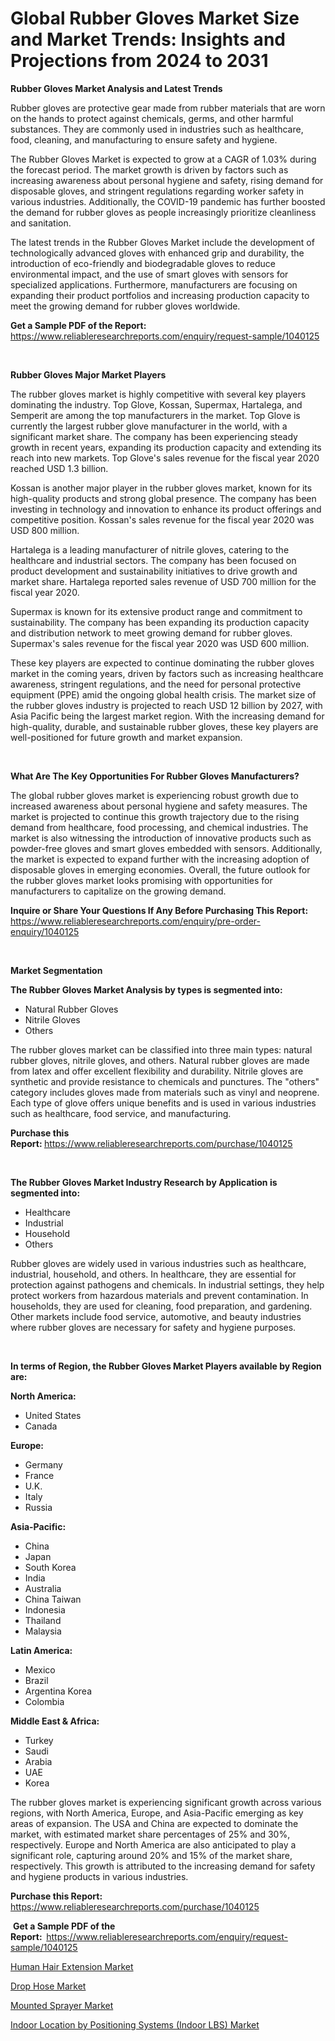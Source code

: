 <p><h1>Global Rubber Gloves Market Size and Market Trends: Insights and Projections from 2024 to 2031</h1></p><p><strong>Rubber Gloves Market Analysis and Latest Trends</strong></p>
<p><p>Rubber gloves are protective gear made from rubber materials that are worn on the hands to protect against chemicals, germs, and other harmful substances. They are commonly used in industries such as healthcare, food, cleaning, and manufacturing to ensure safety and hygiene.</p><p>The Rubber Gloves Market is expected to grow at a CAGR of 1.03% during the forecast period. The market growth is driven by factors such as increasing awareness about personal hygiene and safety, rising demand for disposable gloves, and stringent regulations regarding worker safety in various industries. Additionally, the COVID-19 pandemic has further boosted the demand for rubber gloves as people increasingly prioritize cleanliness and sanitation.</p><p>The latest trends in the Rubber Gloves Market include the development of technologically advanced gloves with enhanced grip and durability, the introduction of eco-friendly and biodegradable gloves to reduce environmental impact, and the use of smart gloves with sensors for specialized applications. Furthermore, manufacturers are focusing on expanding their product portfolios and increasing production capacity to meet the growing demand for rubber gloves worldwide.</p></p>
<p><strong>Get a Sample PDF of the Report:&nbsp;</strong> <a href="https://www.reliableresearchreports.com/enquiry/request-sample/1040125">https://www.reliableresearchreports.com/enquiry/request-sample/1040125</a></p>
<p>&nbsp;</p>
<p><strong>Rubber Gloves Major Market Players</strong></p>
<p><p>The rubber gloves market is highly competitive with several key players dominating the industry. Top Glove, Kossan, Supermax, Hartalega, and Semperit are among the top manufacturers in the market. Top Glove is currently the largest rubber glove manufacturer in the world, with a significant market share. The company has been experiencing steady growth in recent years, expanding its production capacity and extending its reach into new markets. Top Glove's sales revenue for the fiscal year 2020 reached USD 1.3 billion.</p><p>Kossan is another major player in the rubber gloves market, known for its high-quality products and strong global presence. The company has been investing in technology and innovation to enhance its product offerings and competitive position. Kossan's sales revenue for the fiscal year 2020 was USD 800 million.</p><p>Hartalega is a leading manufacturer of nitrile gloves, catering to the healthcare and industrial sectors. The company has been focused on product development and sustainability initiatives to drive growth and market share. Hartalega reported sales revenue of USD 700 million for the fiscal year 2020.</p><p>Supermax is known for its extensive product range and commitment to sustainability. The company has been expanding its production capacity and distribution network to meet growing demand for rubber gloves. Supermax's sales revenue for the fiscal year 2020 was USD 600 million.</p><p>These key players are expected to continue dominating the rubber gloves market in the coming years, driven by factors such as increasing healthcare awareness, stringent regulations, and the need for personal protective equipment (PPE) amid the ongoing global health crisis. The market size of the rubber gloves industry is projected to reach USD 12 billion by 2027, with Asia Pacific being the largest market region. With the increasing demand for high-quality, durable, and sustainable rubber gloves, these key players are well-positioned for future growth and market expansion.</p></p>
<p>&nbsp;</p>
<p><strong>What Are The Key Opportunities For Rubber Gloves Manufacturers?</strong></p>
<p><p>The global rubber gloves market is experiencing robust growth due to increased awareness about personal hygiene and safety measures. The market is projected to continue this growth trajectory due to the rising demand from healthcare, food processing, and chemical industries. The market is also witnessing the introduction of innovative products such as powder-free gloves and smart gloves embedded with sensors. Additionally, the market is expected to expand further with the increasing adoption of disposable gloves in emerging economies. Overall, the future outlook for the rubber gloves market looks promising with opportunities for manufacturers to capitalize on the growing demand.</p></p>
<p><strong>Inquire or Share Your Questions If Any Before Purchasing This Report:</strong> <a href="https://www.reliableresearchreports.com/enquiry/pre-order-enquiry/1040125">https://www.reliableresearchreports.com/enquiry/pre-order-enquiry/1040125</a></p>
<p>&nbsp;</p>
<p><strong>Market Segmentation</strong></p>
<p><strong>The Rubber Gloves Market Analysis by types is segmented into:</strong></p>
<p><ul><li>Natural Rubber Gloves</li><li>Nitrile Gloves</li><li>Others</li></ul></p>
<p><p>The rubber gloves market can be classified into three main types: natural rubber gloves, nitrile gloves, and others. Natural rubber gloves are made from latex and offer excellent flexibility and durability. Nitrile gloves are synthetic and provide resistance to chemicals and punctures. The "others" category includes gloves made from materials such as vinyl and neoprene. Each type of glove offers unique benefits and is used in various industries such as healthcare, food service, and manufacturing.</p></p>
<p><strong>Purchase this Report:&nbsp;</strong><a href="https://www.reliableresearchreports.com/purchase/1040125">https://www.reliableresearchreports.com/purchase/1040125</a></p>
<p>&nbsp;</p>
<p><strong>The Rubber Gloves Market Industry Research by Application is segmented into:</strong></p>
<p><ul><li>Healthcare</li><li>Industrial</li><li>Household</li><li>Others</li></ul></p>
<p><p>Rubber gloves are widely used in various industries such as healthcare, industrial, household, and others. In healthcare, they are essential for protection against pathogens and chemicals. In industrial settings, they help protect workers from hazardous materials and prevent contamination. In households, they are used for cleaning, food preparation, and gardening. Other markets include food service, automotive, and beauty industries where rubber gloves are necessary for safety and hygiene purposes.</p></p>
<p>&nbsp;</p>
<p><strong>In terms of Region, the Rubber Gloves Market Players available by Region are:</strong></p>
<p>
    <p> <strong> North America: </strong>
        <ul>
            <li>United States</li>
            <li>Canada</li>
        </ul>
        </p> 
    <p> <strong> Europe: </strong>
        <ul>
            <li>Germany</li>
            <li>France</li>
            <li>U.K.</li>
            <li>Italy</li>
            <li>Russia</li>
        </ul>
        </p> 
    <p> <strong> Asia-Pacific: </strong>
        <ul>
            <li>China</li>
            <li>Japan</li>
            <li>South Korea</li>
            <li>India</li>
            <li>Australia</li>
            <li>China Taiwan</li>
            <li>Indonesia</li>
            <li>Thailand</li>
            <li>Malaysia</li>
        </ul>
        </p> 
    <p> <strong> Latin America: </strong>
        <ul>
            <li>Mexico</li>
            <li>Brazil</li>
            <li>Argentina Korea</li>
            <li>Colombia</li>
        </ul>
        </p> 
    <p> <strong> Middle East & Africa: </strong>
        <ul>
            <li>Turkey</li>
            <li>Saudi</li>
            <li>Arabia</li>
            <li>UAE</li>
            <li>Korea</li>
        </ul>
    </p>
    </p>
<p><p>The rubber gloves market is experiencing significant growth across various regions, with North America, Europe, and Asia-Pacific emerging as key areas of expansion. The USA and China are expected to dominate the market, with estimated market share percentages of 25% and 30%, respectively. Europe and North America are also anticipated to play a significant role, capturing around 20% and 15% of the market share, respectively. This growth is attributed to the increasing demand for safety and hygiene products in various industries.</p></p>
<p><strong>Purchase this Report: </strong><a href="https://www.reliableresearchreports.com/purchase/1040125">https://www.reliableresearchreports.com/purchase/1040125</a></p>
<p>&nbsp;<strong>Get a Sample PDF of the Report:&nbsp;&nbsp;</strong><a href="https://www.reliableresearchreports.com/enquiry/request-sample/1040125">https://www.reliableresearchreports.com/enquiry/request-sample/1040125</a></p>
<p><strong></strong></p>
<p><p><a href="https://github.com/Alonsoolds3wq1d81czn8rbol/Market-Research-Report-List-1/blob/main/human-hair-extension-market.md">Human Hair Extension Market</a></p><p><a href="https://gamy-alyssum-396.notion.site/Decoding-the-Drop-Hose-Market-A-Deep-Dive-into-the-Latest-Market-Trends-Market-Segmentation-and-C-e3d26b7439ae48ac9d0e858bf216db57">Drop Hose Market</a></p><p><a href="https://boundless-drawbridge-702.notion.site/Mounted-Sprayer-Market-Research-Report-Provides-Critical-Insights-that-can-help-Shape-Business-Devel-d32d29f80cc4490ab2ac2f243cd84da7">Mounted Sprayer Market</a></p><p><a href="https://view.publitas.com/reportprime-1/indoor-location-by-positioning-systems-indoor-lbs-market-growth-market-trends-covid-19-impact-and-forecasts-for-period-from-2024-2031/">Indoor Location by Positioning Systems (Indoor LBS) Market</a></p></p>